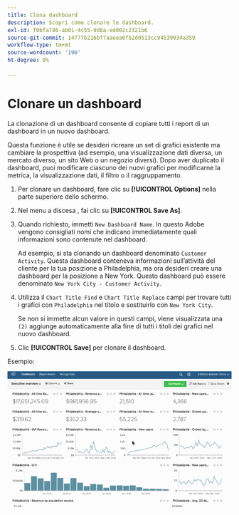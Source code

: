 ```yaml
---
title: Clona dashboard
description: Scopri come clonare le dashboard.
exl-id: f0bfa786-ab01-4c55-9d8a-ed002c2321b6
source-git-commit: 14777b216bf7aaeea0fb2d0513cc94539034a359
workflow-type: tm+mt
source-wordcount: '196'
ht-degree: 0%

---
```


# Clonare un dashboard

La clonazione di un dashboard consente di copiare tutti i report di un dashboard in un nuovo dashboard.

Questa funzione è utile se desideri ricreare un set di grafici esistente ma cambiare la prospettiva (ad esempio, una visualizzazione dati diversa, un mercato diverso, un sito Web o un negozio diversi). Dopo aver duplicato il dashboard, puoi modificare ciascuno dei nuovi grafici per modificarne la metrica, la visualizzazione dati, il filtro o il raggruppamento.

1. Per clonare un dashboard, fare clic su **[!UICONTROL Options]** nella parte superiore dello schermo.

1. Nel menu a discesa , fai clic su **[!UICONTROL Save As]**.

1. Quando richiesto, immetti `New Dashboard Name`. In questo Adobe vengono consigliati nomi che indicano immediatamente quali informazioni sono contenute nel dashboard.

   Ad esempio, si sta clonando un dashboard denominato `Customer Activity`. Questa dashboard conteneva informazioni sull’attività del cliente per la tua posizione a Philadelphia, ma ora desideri creare una dashboard per la posizione a New York. Questo dashboard può essere denominato `New York City - Customer Activity`.

1. Utilizza il `Chart Title Find` e `Chart Title Replace` campi per trovare tutti i grafici con `Philadelphia` nel titolo e sostituirlo con `New York City`.

   Se non si immette alcun valore in questi campi, viene visualizzata una `(2)` aggiunge automaticamente alla fine di tutti i titoli dei grafici nel nuovo dashboard.

1. Clic **[!UICONTROL Save]** per clonare il dashboard.

Esempio:

![clona dashboard](../../assets/datgif.gif)
